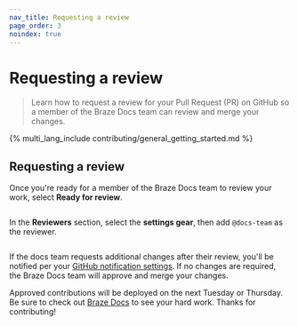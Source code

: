 ```yaml
---
nav_title: Requesting a review
page_order: 3
noindex: true
---
```


# Requesting a review

> Learn how to request a review for your Pull Request (PR) on GitHub so a member of the Braze Docs team can review and merge your changes.

{% multi_lang_include contributing/general_getting_started.md %}

## Requesting a review

Once you're ready for a member of the Braze Docs team to review your work, select **Ready for review**.

![]()

In the **Reviewers** section, select the **settings gear**, then add `@docs-team` as the reviewer.

![]()

If the docs team requests additional changes after their review, you'll be notified per your [GitHub notification settings](https://docs.github.com/en/account-and-profile/managing-subscriptions-and-notifications-on-github/setting-up-notifications/configuring-notifications). If no changes are required, the Braze Docs team will approve and merge your changes.

Approved contributions will be deployed on the next Tuesday or Thursday. Be sure to check out [Braze Docs]() to see your hard work. Thanks for contributing!
